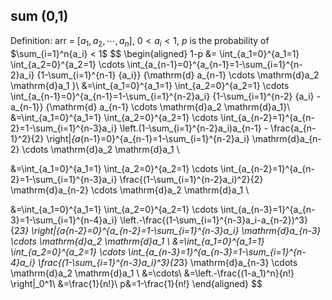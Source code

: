 ## sum (0,1)
Definition: arr = [$a_1, a_2, \cdots, a_n$], $0<a_i<1$, $p$ is the probability of $\sum_{i=1}^n{a_i} < 1$
$$
\begin{aligned}
1-p &= \int_{a_1=0}^{a_1=1} \int_{a_2=0}^{a_2=1} \cdots \int_{a_{n-1}=0}^{a_{n-1}=1-\sum_{i=1}^{n-2}a_i} {1-\sum_{i=1}^{n-1} {a_i}} {\mathrm{d} a_{n-1} \cdots \mathrm{d}a_2 \mathrm{d}a_1 }\\
&=\int_{a_1=0}^{a_1=1} \int_{a_2=0}^{a_2=1} \cdots \int_{a_{n-1}=0}^{a_{n-1}=1-\sum_{i=1}^{n-2}a_i} {1-\sum_{i=1}^{n-2} {a_i} - a_{n-1}} {\mathrm{d} a_{n-1} \cdots \mathrm{d}a_2 \mathrm{d}a_1}\\
&=\int_{a_1=0}^{a_1=1} 
    \int_{a_2=0}^{a_2=1} \cdots 
        \int_{a_{n-2}=1}^{a_{n-2}=1-\sum_{i=1}^{n-3}a_i}
        \left.(1-\sum_{i=1}^{n-2}a_i)a_{n-1} - \frac{a_{n-1}^2}{2} \right|_{a_{n-1}=0}^{a_{n-1}=1-\sum_{i=1}^{n-2}a_i} 
        \mathrm{d}a_{n-2} \cdots 
    \mathrm{d}a_2
\mathrm{d}a_1 \\

&=\int_{a_1=0}^{a_1=1} 
    \int_{a_2=0}^{a_2=1} \cdots 
        \int_{a_{n-2}=1}^{a_{n-2}=1-\sum_{i=1}^{n-3}a_i}
        \frac{(1-\sum_{i=1}^{n-2}a_i)^2}{2}  
        \mathrm{d}a_{n-2} \cdots 
    \mathrm{d}a_2 
\mathrm{d}a_1 \\

&=\int_{a_1=0}^{a_1=1} 
    \int_{a_2=0}^{a_2=1} \cdots 
        \int_{a_{n-3}=1}^{a_{n-3}=1-\sum_{i=1}^{n-4}a_i}
        \left.-\frac{(1-\sum_{i=1}^{n-3}a_i-a_{n-2})^3}{2*3}  \right|_{a_{n-2}=0}^{a_{n-2}=1-\sum_{i=1}^{n-3}a_i} 
        \mathrm{d}a_{n-3} \cdots 
    \mathrm{d}a_2
\mathrm{d}a_1 \\
&=\int_{a_1=0}^{a_1=1} 
    \int_{a_2=0}^{a_2=1} \cdots 
        \int_{a_{n-3}=1}^{a_{n-3}=1-\sum_{i=1}^{n-4}a_i}
        \frac{(1-\sum_{i=1}^{n-3}a_i)^3}{2*3} 
        \mathrm{d}a_{n-3} \cdots 
    \mathrm{d}a_2
\mathrm{d}a_1 \\
&=\cdots\\
&=\left.-\frac{(1-a_1)^n}{n!}  \right|_0^1\\
&=\frac{1}{n!}\\
p&=1-\frac{1}{n!}
\end{aligned}
$$ 
